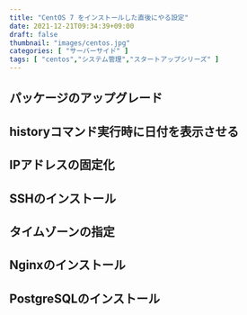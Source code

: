 ```yaml
---
title: "CentOS 7 をインストールした直後にやる設定"
date: 2021-12-21T09:34:39+09:00
draft: false
thumbnail: "images/centos.jpg"
categories: [ "サーバーサイド" ]
tags: [ "centos","システム管理","スタートアップシリーズ" ]
---
```





## パッケージのアップグレード


## historyコマンド実行時に日付を表示させる




## IPアドレスの固定化


## SSHのインストール


## タイムゾーンの指定







## Nginxのインストール


## PostgreSQLのインストール






